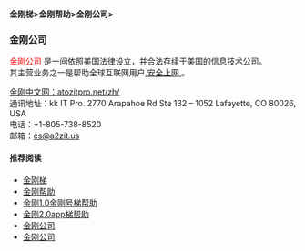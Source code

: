 #### 金刚梯>金刚帮助>金刚公司>
### 金刚公司

[<font color="Red"> 金刚公司 </font>]()是一间依照美国法律设立，并合法存续于美国的信息技术公司。<br>
其主营业务之一是帮助全球互联网用户[ 安全上网 ](https://a2zitpro.github.io/web/valueofkkproducts&services)。<br>

[金刚中文网：atozitpro.net/zh/](https://www.atozitpro.net/zh/)<br>
通讯地址：kk IT Pro.
2770 Arapahoe Rd Ste 132 – 1052
Lafayette, CO 80026, USA <br>
电话：+1-805-738-8520 <br>
邮箱：cs@a2zit.us <br>

#### 推荐阅读

- [金刚梯](https://a2zitpro.github.io/web/dlb)
- [金刚帮助](https://a2zitpro.github.io/web/list_helpkkvpn)
- [金刚1.0金刚号梯帮助](https://a2zitpro.github.io/web/list_helpkkvpn1.0)
- [金刚2.0app梯帮助](https://a2zitpro.github.io/web/list_helpkkvpn2.0)
- [金刚公司](https://a2zitpro.github.io/web/list_a2zitpro)
- [金刚公司](https://a2zitpro.github.io/web/a2zitpro)
